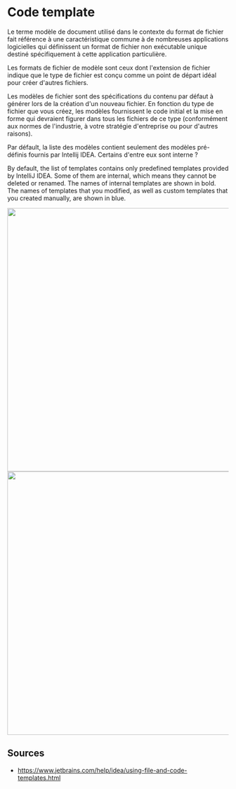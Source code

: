 # Code template
Le terme modèle de document utilisé dans le contexte du format de fichier fait référence à une caractéristique commune à de nombreuses applications logicielles qui définissent un format de fichier non exécutable unique destiné spécifiquement à cette application particulière.

Les formats de fichier de modèle sont ceux dont l'extension de fichier indique que le type de fichier est conçu comme un point de départ idéal pour créer d'autres fichiers.

Les modèles de fichier sont des spécifications du contenu par défaut à générer lors de la création d'un nouveau fichier. En fonction du type de fichier que vous créez, les modèles fournissent le code initial et la mise en forme qui devraient figurer dans tous les fichiers de ce type (conformément aux normes de l'industrie, à votre stratégie d'entreprise ou pour d'autres raisons).

Par défault, la liste des modèles contient seulement des modèles pré-définis fournis par Intellij IDEA. Certains d'entre eux sont interne ?

By default, the list of templates contains only predefined templates provided by IntelliJ IDEA. Some of them are internal, which means they cannot be deleted or renamed. The names of internal templates are shown in bold. The names of templates that you modified, as well as custom templates that you created manually, are shown in blue.

<img src="https://raw.githubusercontent.com/lemarcque/software-skills/master/programming/ide/code-template/res/code-template-files.png" width="600" />

<img src="https://raw.githubusercontent.com/lemarcque/software-skills/master/programming/ide/code-template/res/code-template-include.png" width="600" />


## Sources
 - https://www.jetbrains.com/help/idea/using-file-and-code-templates.html
